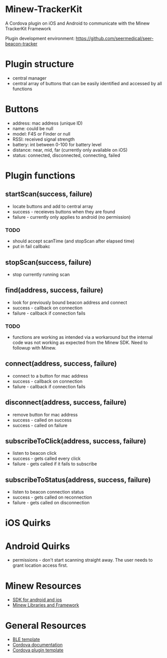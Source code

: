 Minew-TrackerKit
======

A Cordova plugin on iOS and Android to communicate with the Minew TrackerKit Framework

Plugin development environment: https://github.com/seermedical/seer-beacon-tracker

# Plugin structure
* central manager
* central array of buttons that can be easily identified and accessed by all functions

# Buttons
* address: mac address (unique ID)
* name: could be null
* model: F4S or Finder or null
* RSSI: received signal strength
* battery: int between 0-100 for battery level
* distance: near, mid, far (currently only available on iOS)
* status: connected, disconnected, connecting, failed

# Plugin functions
## startScan(success, failure)
* locate buttons and add to central array
* success - receieves buttons when they are found
* failure - currently only applies to android (no permission)

### TODO
* should accept scanTime (and stopScan after elapsed time)
* put in fail callbakc

## stopScan(success, failure)
* stop currently running scan

## find(address, success, failure)
* look for previously bound beacon address and connect
* success - callback on connection
* failure - callback if connection fails

### TODO
* functions are working as intended via a workaround but the internal code was not working as expected from the Minew SDK. Need to followup with Minew.

## connect(address, success, failure)
* connect to a button for mac address
* success - callback on connection
* failure - callback if connection fails

## disconnect(address, success, failure)
* remove button for mac address
* success - called on success
* success - called on failure

## subscribeToClick(address, success, failure)
* listen to beacon click
* success - gets called every click
* failure - gets called if it fails to subscribe

## subscribeToStatus(address, success, failure)
* listen to beacon connection status
* success - gets called on reconnection
* failure - gets called on disconnection

# iOS Quirks

# Android Quirks
* permissions - don't start scanning straight away. The user needs to grant location access first.

# Minew Resources

- [SDK for android and ios](http://docs.beaconyun.com/TrackerKit/iOS_MinewTrackerKit_Software_Development_Kit_Guide_en/)
- [Minew Libraries and Framework](https://api.beaconyun.com/d/ba7627b8b03f4cb6a4a1/?p=/iOS&mode=list)

# General Resources

- [BLE template](https://github.com/seermedical/cordova-plugin-ble-central)
- [Cordova documentation](https://cordova.apache.org/docs/en/latest/guide/hybrid/plugins/)
- [Cordova plugin template](https://github.com/rrostt/cordova-plugin-template)
